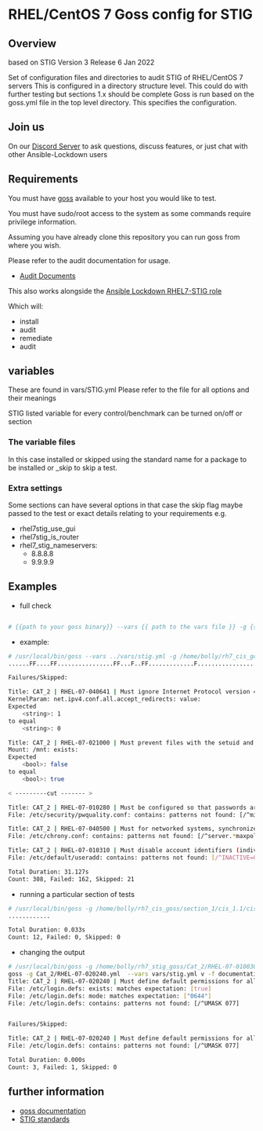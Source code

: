 # RHEL/CentOS 7 Goss config for STIG

## Overview

based on STIG Version 3 Release 6 Jan 2022

Set of configuration files and directories to audit STIG of RHEL/CentOS 7 servers
This is configured in a directory structure level.
This could do with further testing but sections 1.x should be complete
Goss is run based on the goss.yml file in the top level directory. This specifies the configuration.

## Join us

On our [Discord Server](https://discord.gg/JFxpSgPFEJ) to ask questions, discuss features, or just chat with other Ansible-Lockdown users

## Requirements

You must have [goss](https://github.com/aelsabbahy/goss/) available to your host you would like to test.

You must have sudo/root access to the system as some commands require privilege information.

Assuming you have already clone this repository you can run goss from where you wish.

Please refer to the audit documentation for usage.

- [Audit Documents](https://github.com/ansible-lockdown/RHEL7-STIG/docs/Security_remediation_and_auditing.md)

This also works alongside the [Ansible Lockdown RHEL7-STIG role](https://github.com/ansible-lockdown/RHEL7-STIG)

Which will:

- install
- audit
- remediate
- audit

## variables

These are found in vars/STIG.yml
Please refer to the file for all options and their meanings

STIG listed variable for every control/benchmark can be turned on/off or section

### The variable files

In this case installed or skipped using the standard name for a package to be installed or _skip to skip a test.

### Extra settings

Some sections can have several options in that case the skip flag maybe passed to the test or exact details relating to your requirements
e.g.

- rhel7stig_use_gui
- rhel7stig_is_router
- rhel7_stig_nameservers:
  - 8.8.8.8
  - 9.9.9.9

## Examples

- full check

```sh

# {{path to your goss binary}} --vars {{ path to the vars file }} -g {{path to your clone of this repo }}/goss.yml v

```

- example:

```sh
# /usr/local/bin/goss --vars ../vars/stig.yml -g /home/bolly/rh7_cis_goss/goss.yml validate
......FF....FF................FF...F..FF.............F........................FSSSS.............FS.F.F.F.F.........FFFFF....

Failures/Skipped:

Title: CAT_2 | RHEL-07-040641 | Must ignore Internet Protocol version 4 (IPv4) Internet Control Message Protocol (ICMP) redirect messages from being accepted.
KernelParam: net.ipv4.conf.all.accept_redirects: value:
Expected
    <string>: 1
to equal
    <string>: 0

Title: CAT_2 | RHEL-07-021000 | Must prevent files with the setuid and setgid bit set from being executed on file systems that are used with removable media.
Mount: /mnt: exists:
Expected
    <bool>: false
to equal
    <bool>: true

< ---------cut ------- >

Title: CAT_2 | RHEL-07-010280 | Must be configured so that passwords are a minimum of 15 characters in length.
File: /etc/security/pwquality.conf: contains: patterns not found: [/^minlen = 15/]

Title: CAT_2 | RHEL-07-040500 | Must for networked systems, synchronize clocks with a server that is synchronized to one of the redundant United States Naval Observatory (USNO) time servers, a time server designated for the appropriate DoD network (NIPRNet/SIPRNet), and/or the Global Positioning System (GPS).
File: /etc/chrony.conf: contains: patterns not found: [/^server.*maxpoll 10/]

Title: CAT_2 | RHEL-07-010310 | Must disable account identifiers (individuals, groups, roles, and devices) if the password expires.
File: /etc/default/useradd: contains: patterns not found: [/^INACTIVE=0/]

Total Duration: 31.127s
Count: 308, Failed: 162, Skipped: 21
```

- running a particular section of tests

```sh
# /usr/local/bin/goss -g /home/bolly/rh7_cis_goss/section_1/cis_1.1/cis_1.1.22.yml  validate
............

Total Duration: 0.033s
Count: 12, Failed: 0, Skipped: 0
```

- changing the output

```sh
# /usr/local/bin/goss -g /home/bolly/rh7_stig_goss/Cat_2/RHEL-07-010030.yml  validate -f documentation
goss -g Cat_2/RHEL-07-020240.yml  --vars vars/stig.yml v -f documentation
Title: CAT_2 | RHEL-07-020240 | Must define default permissions for all authenticated users in such a way that the user can only read and modify their own files.
File: /etc/login.defs: exists: matches expectation: [true]
File: /etc/login.defs: mode: matches expectation: ["0644"]
File: /etc/login.defs: contains: patterns not found: [/^UMASK 077]


Failures/Skipped:

Title: CAT_2 | RHEL-07-020240 | Must define default permissions for all authenticated users in such a way that the user can only read and modify their own files.
File: /etc/login.defs: contains: patterns not found: [/^UMASK 077]

Total Duration: 0.000s
Count: 3, Failed: 1, Skipped: 0
```

## further information

- [goss documentation](https://github.com/aelsabbahy/goss/blob/master/docs/manual.md#patterns)
- [STIG standards](https://public.cyber.mil/stigs/)
